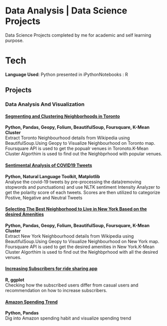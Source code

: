 # Data Analysis | Data Science Projects
Data Science Projects completed by me for academic and self learning purpose.<br />
# Tech
**Language Used**: Python presented in iPythonNotebooks
                 : R 
## Projects

### Data Analysis And Visualization

#### [Segmenting and Clustering Neighborhoods in Toronto](https://github.com/ThahseenAG/Data-Science-Projects/blob/main/Segmenting_and_Clustering_Neighborhoods/Segmenting_and_Clustering_Neighborhoods_in_Toront.ipynb)
**Python, Pandas, Geopy, Folium, BeautifulSoup, Foursquare, K-Mean Cluster**<br />
Extract Toronto Neighbourhood details from Wikipedia using BeautifulSoup.Using Geopy to Visualize Neighbourhood on Toronto map.
Foursquare API is used to get the popualr venues in Toronoto.K-Mean Cluster Algorthim is used to find out the Neighbprhood with popular venues.

#### [Sentimental Analysis of COVID19 Tweets](https://github.com/ThahseenAG/Data-Science-Projects/tree/main/Sentiment%20Analysis%20on%20COVID19%20Tweets)
**Python, Natural Language Toolkit, Matplotlib**<br />
Analyse the covid-19 tweets by pre-processing the data(removing stopwords and punctuations) and use NLTK sentiment Intensity Analyzer to get the polarity score of each tweets.
Scores are then utilized to categorize Postive, Negative and Neutral Tweets

#### [Selecting The Best Neighborhood to Live in New York Based on the desired Amenities](https://github.com/ThahseenAG/Data-Science-Projects/blob/main/SELECTING%20THE%20BEST%20NEIGHBORHOOD%20TO%20LIVE%20IN%20NEW%20YORK-ppt.pdf)
**Python, Pandas, Geopy, Folium, BeautifulSoup, Foursquare, K-Mean Cluster**<br />
Extract New York Neighbourhood details from Wikipedia using BeautifulSoup.Using Geopy to Visualize Neighbourhood on New York map.
Foursquare API is used to get the desired amenities in New York.K-Mean Cluster Algorthim is used to find out the Neighbprhood with all the desired venues.


#### [Increasing Subscribers for ride sharing app](https://github.com/ThahseenAG/Data-Analysis-Data-Science-Projects/blob/main/Increasing%20subscribers%20for%20ride%20sharing%20App/R-Increasing%20subscribers%20for%20ride%20sharing%20app.pdf)
**R, ggplot**<br />
Checking how the subscribed users differ from casual users and recommendation on how to increase subscribers.

#### [Amazon Spending Trend](https://github.com/ThahseenAG/Data-Science-Projects/tree/main/Analysing%20Amazon%20and%20Netflix%20Data) 
**Python, Pandas**<br />
Dig into Amazon spending habit and visualize spending trend











